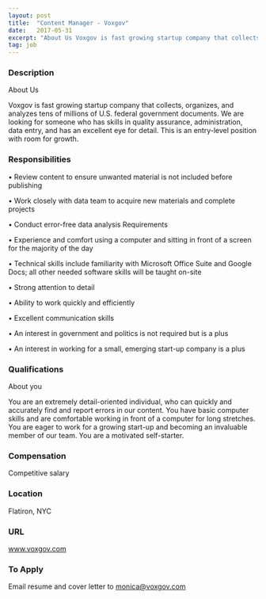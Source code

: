 ```yaml
---
layout: post
title:  "Content Manager - Voxgov"
date:   2017-05-31
excerpt: "About Us Voxgov is fast growing startup company that collects, organizes, and analyzes tens of millions of U.S. federal government documents. We are looking for someone who has skills in quality assurance, administration, data entry, and has an excellent eye for detail. This is an entry-level position with room for..."
tag: job
---
```


### Description   

About Us

Voxgov is fast growing startup company that collects, organizes, and analyzes tens of millions of U.S. federal government documents. We are looking for someone who has skills in quality assurance, administration, data entry, and has an excellent eye for detail. This is an entry-level position with room for growth.


### Responsibilities   


•  Review content to ensure unwanted material is not included before publishing

•  Work closely with data team to acquire new materials and complete projects

•  Conduct error-free data analysis
Requirements

•  Experience and comfort using a computer and sitting in front of a screen for the majority of the
day

•  Technical skills include familiarity with Microsoft Office Suite and Google Docs; all other needed
software skills will be taught on-site

•  Strong attention to detail

•  Ability to work quickly and efficiently

•  Excellent communication skills

•  An interest in government and politics is not required but is a plus

•  An interest in working for a small, emerging start-up company is a plus



### Qualifications   

About you

You are an extremely detail-oriented individual, who can quickly and accurately find and report errors in our content. You have basic computer skills and are comfortable working in front of a computer for long stretches. You are eager to work for a growing start-up and becoming an invaluable member of our team. You are a motivated self-starter.



### Compensation   

Competitive salary


### Location   

Flatiron, NYC


### URL   

www.voxgov.com

### To Apply   

Email resume and cover letter to monica@voxgov.com





